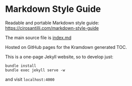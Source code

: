 # Markdown Style Guide

Readable and portable Markdown style guide: <https://cirosantilli.com/markdown-style-guide>

The main source file is [index.md](index.md)

Hosted on GitHub pages for the Kramdown generated TOC.

This is a one-page Jekyll website, so to develop just:

    bundle install
    bundle exec jekyll serve -w

and visit `localhost:4000`
